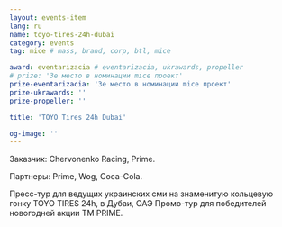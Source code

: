 ```yaml
---
layout: events-item
lang: ru
name: toyo-tires-24h-dubai
category: events
tag: mice # mass, brand, corp, btl, mice

award: eventarizacia # eventarizacia, ukrawards, propeller
# prize: '3е место в номинации mice проект'
prize-eventarizacia: '3е место в номинации mice проект'
prize-ukrawards: ''
prize-propeller: ''

title: 'TOYO Tires 24h Dubai'

og-image: ''
---
```


Заказчик: Chervonenko Racing, Prime.

Партнеры: Prime, Wog, Coca-Cola.

Пресс-тур для  ведущих украинских сми на знаменитую кольцевую гонку TOYO TIRES 24h, в Дубаи, ОАЭ
Промо-тур для  победителей новогодней акции ТМ PRIME.
